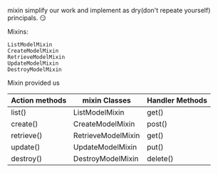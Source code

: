 mixin simplify our work and implement as dry(don't repeate yourself) principals. 😏

Mixins:

    ListModelMixin
    CreateModelMixin
    RetrieveModelMixin
    UpdateModelMixin
    DestroyModelMixin


Mixin provided us

| Action methods | mixin Classes      | Handler Methods |
|----------------|--------------------|-----------------|
| list()         | ListModelMixin     | get()           |
| create()       | CreateModelMixin   | post()          |
| retrieve()     | RetrieveModelMixin | get()           |
| update()       | UpdateModelMixin   | put()           |
| destroy()      | DestroyModelMixin  | delete()        |


